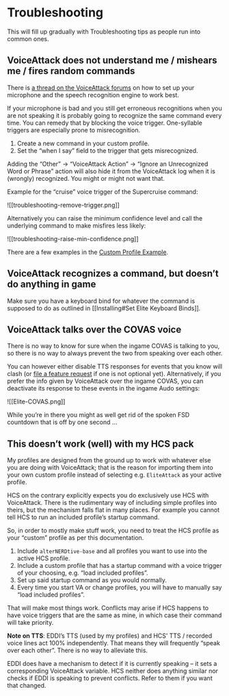 ﻿# Troubleshooting

This will fill up gradually with Troubleshooting tips as people run into common
ones.

## VoiceAttack does not understand me / mishears me / fires random commands

There is [a thread on the VoiceAttack
forums](https://forum.voiceattack.com/smf/index.php?topic=2667.msg12197#msg12197)
on how to set up your microphone and the speech recognition engine to work best.

If your microphone is bad and you still get erroneous recognitions when you are
not speaking it is probably going to recognize the same command every time. You
can remedy that by blocking the voice trigger. One-syllable triggers are
especially prone to misrecognition.

1. Create a new command in your custom profile.
1. Set the “when I say” field to the trigger that gets misrecognized.

Adding the “Other” → “VoiceAttack Action” → “Ignore an Unrecognized Word or
Phrase” action will also hide it from the VoiceAttack log when it is (wrongly)
recognized. You might or might not want that.

Example for the “cruise” voice trigger of the Supercruise command:

![[troubleshooting-remove-trigger.png]]

Alternatively you can raise the minimum confidence level and call the underlying
command to make misfires less likely:

![[troubleshooting-raise-min-confidence.png]]

There are a few examples in the [Custom Profile
Example](../installing#use-the-profile-example).

## VoiceAttack recognizes a command, but doesn’t do anything in game

Make sure you have a keyboard bind for whatever the command is supposed to do as
outlined in [[Installing#Set Elite Keyboard Binds]].

## VoiceAttack talks over the COVAS voice

There is no way to know for sure when the ingame COVAS is talking to you, so
there is no way to always prevent the two from speaking over each other.

You can however either disable TTS responses for events that you know will clash
(or [file a feature
request](https://github.com/alterNERDtive/VoiceAttack-profiles/issues/) if one
is not optional yet). Alternatively, if you prefer the info given by VoiceAttack
over the ingame COVAS, you can deactivate its response to these events in the
ingame Audo settings:

![[Elite-COVAS.png]]

While you’re in there you might as well get rid of the spoken FSD countdown that
is off by one second …

## This doesn’t work (well) with my HCS pack

My profiles are designed from the ground up to work with whatever else you are
doing with VoiceAttack; that is the reason for importing them into your own
custom profile instead of selecting e.g. `EliteAttack` as your active profile.

HCS on the contrary explicitly expects you do exclusively use HCS with
VoiceAttack. There is the rudimentary way of including simple profiles into
theirs, but the mechanism falls flat in many places. For example you cannot tell
HCS to run an included profile’s startup command.

So, in order to mostly make stuff work, you need to treat the HCS profile as
your “custom” profile as per this documentation.

1. Include `alterNERDtive-base` and all profiles you want to use into the active
   HCS profile.
1. Include a custom profile that has a startup command with a voice trigger of
   your choosing, e.g. “load included profiles”.
1. Set up said startup command as you would normally.
1. Every time you start VA or change profiles, you will have to manually say
   “load included profiles”.

That will make most things work. Conflicts may arise if HCS happens to have
voice triggers that are the same as mine, in which case their command will take
priority.

**Note on TTS**: EDDI’s TTS (used by my profiles) and HCS’ TTS / recorded voice
lines act 100% independently. That means they will frequently “speak over each
other”. There is no way to alleviate this.

EDDI does have a mechanism to detect if it is currently speaking – it sets a
corresponding VoiceAttack variable. HCS neither does anything similar nor checks
if EDDI is speaking to prevent conflicts. Refer to them if you want that
changed.
